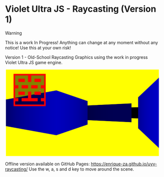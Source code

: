 # Violet Ultra JS - Raycasting (Version 1)

> [!WARNING]
> This is a work In Progress! Anything can change at any moment without any notice! Use this at your own risk!

Version 1 - Old-School Raycasting Graphics using the work in progress Violet Ultra JS game engine.

![screenshot](./screenshot.png)

Offline version available on GitHub Pages: https://enrique-za.github.io/uyv-raycasting/
Use the w, a, s and d key to move around the scene.
